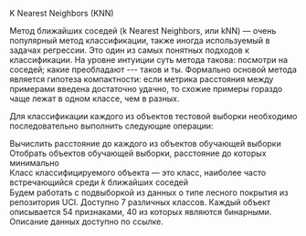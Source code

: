 K Nearest Neighbors (KNN)

Метод ближайших соседей (k Nearest Neighbors, или kNN) — очень популярный метод классификации, также иногда используемый в задачах регрессии. Это один из самых понятных подходов к классификации. На уровне интуиции суть метода такова: посмотри на соседей; какие преобладают --- таков и ты. Формально основой метода является гипотеза компактности: если метрика расстояния между примерами введена достаточно удачно, то схожие примеры гораздо чаще лежат в одном классе, чем в разных.


Для классификации каждого из объектов тестовой выборки необходимо последовательно выполнить следующие операции:

Вычислить расстояние до каждого из объектов обучающей выборки\
Отобрать объектов обучающей выборки, расстояние до которых минимально\
Класс классифицируемого объекта — это класс, наиболее часто встречающийся среди 𝑘
 ближайших соседей\
Будем работать с подвыборкой из данных о типе лесного покрытия из репозитория UCI. Доступно 7 различных классов. Каждый объект описывается 54 признаками, 40 из которых являются бинарными. Описание данных доступно по ссылке.
